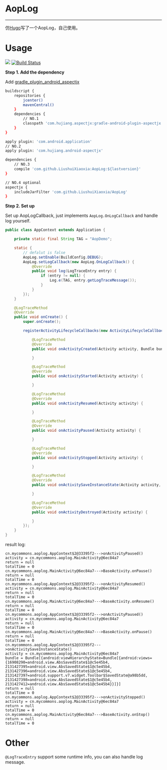 # AopLog

---

仿[Hugo](https://github.com/JakeWharton/hugo)写了一个AopLog，自己使用。


# Usage

[![](https://jitpack.io/v/LiushuiXiaoxia/AopLog.svg)](https://jitpack.io/#LiushuiXiaoxia/AopLog)
[![Build Status](https://travis-ci.org/LiushuiXiaoxia/AopLog.svg?branch=master)](https://travis-ci.org/LiushuiXiaoxia/AopLog)


**Step 1. Add the dependency**

Add [gradle_plugin_android_aspectjx](https://github.com/HujiangTechnology/gradle_plugin_android_aspectjx)

```sh
buildscript {
    repositories {
        jcenter()
        mavenCentral()
    }
    dependencies {
        // NO.1
        classpath 'com.hujiang.aspectjx:gradle-android-plugin-aspectjx:1.0.8'
    }
}

apply plugin: 'com.android.application'
// NO.2
apply plugin: 'com.hujiang.android-aspectjx'

dependencies {
    // NO.3
    compile 'com.github.LiushuiXiaoxia:AopLog:${lastversion}'
}

// NO.4 optional
aspectjx {
    includeJarFilter 'com.github.LiushuiXiaoxia/AopLog'
}
```

**Step 2. Set up**

Set up AopLogCallback, just implements `AopLog.OnLogCallback` and handle log yourself.

```java
public class AppContext extends Application {

    private static final String TAG = "AopDemo";

    static {
        // defalut is false
        AopLog.setEnable(BuildConfig.DEBUG);
        AopLog.setLogCallback(new AopLog.OnLogCallback() {
            @Override
            public void log(LogTraceEntry entry) {
                if (entry != null) {
                    Log.e(TAG, entry.getLogTraceMessage());
                }
            }
        });
    }

    @LogTraceMethod
    @Override
    public void onCreate() {
        super.onCreate();

        registerActivityLifecycleCallbacks(new ActivityLifecycleCallbacks() {

            @LogTraceMethod
            @Override
            public void onActivityCreated(Activity activity, Bundle bundle) {

            }

            @LogTraceMethod
            @Override
            public void onActivityStarted(Activity activity) {

            }

            @LogTraceMethod
            @Override
            public void onActivityResumed(Activity activity) {

            }

            @LogTraceMethod
            @Override
            public void onActivityPaused(Activity activity) {

            }

            @LogTraceMethod
            @Override
            public void onActivityStopped(Activity activity) {

            }

            @LogTraceMethod
            @Override
            public void onActivitySaveInstanceState(Activity activity, Bundle bundle) {

            }

            @LogTraceMethod
            @Override
            public void onActivityDestroyed(Activity activity) {

            }
        });
    }
}
```

result log:

```
cn.mycommons.aoplog.AppContext$2@33395f2--->onActivityPaused()
activity = cn.mycommons.aoplog.MainActivity@6ec84a7
return = null
totalTime = 0
cn.mycommons.aoplog.MainActivity@6ec84a7--->BaseActivity.onPause()
return = null
totalTime = 0
cn.mycommons.aoplog.AppContext$2@33395f2--->onActivityResumed()
activity = cn.mycommons.aoplog.MainActivity@6ec84a7
return = null
totalTime = 0
cn.mycommons.aoplog.MainActivity@6ec84a7--->BaseActivity.onResume()
return = null
totalTime = 0
cn.mycommons.aoplog.AppContext$2@33395f2--->onActivityPaused()
activity = cn.mycommons.aoplog.MainActivity@6ec84a7
return = null
totalTime = 0
cn.mycommons.aoplog.MainActivity@6ec84a7--->BaseActivity.onPause()
return = null
totalTime = 0
cn.mycommons.aoplog.AppContext$2@33395f2--->onActivitySaveInstanceState()
activity = cn.mycommons.aoplog.MainActivity@6ec84a7
bundle = Bundle[{android:viewHierarchyState=Bundle[{android:views={16908290=android.view.AbsSavedState$1@c5e45b4, 2131427395=android.view.AbsSavedState$1@c5e45b4, 2131427396=android.view.AbsSavedState$1@c5e45b4, 2131427397=android.support.v7.widget.Toolbar$SavedState@a98b5dd, 2131427398=android.view.AbsSavedState$1@c5e45b4, 2131427412=android.view.AbsSavedState$1@c5e45b4}}]}]
return = null
totalTime = 0
cn.mycommons.aoplog.AppContext$2@33395f2--->onActivityStopped()
activity = cn.mycommons.aoplog.MainActivity@6ec84a7
return = null
totalTime = 0
cn.mycommons.aoplog.MainActivity@6ec84a7--->BaseActivity.onStop()
return = null
totalTime = 0
```

# Other

`@LogTraceEntry` support some runtime info, you can also handle log message.
